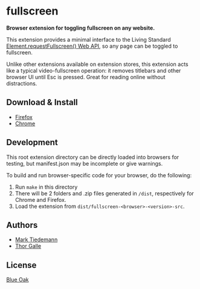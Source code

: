 # fullscreen

**Browser extension for toggling fullscreen on any website.**

This extension provides a minimal interface to the Living Standard [Element.requestFullscreen() Web API](https://developer.mozilla.org/en-US/docs/Web/API/Element/requestFullScreen), so any page can be toggled to fullscreen.

Unlike other extensions available on extension stores, this extension acts like a typical video-fullscreen operation: it removes titlebars and other browser UI until Esc is pressed. Great for reading online without distractions.

## Download & Install

- [Firefox](https://addons.mozilla.org/en-US/firefox/addon/fullscreen-any-site)
- [Chrome](https://chrome.google.com/webstore/detail/fullscreen/fkbigbddainndbfabdcmbhgionobgina)

## Development

This root extension directory can be directly loaded into browsers for testing, but manifest.json may be incomplete or give warnings.

To build and run browser-specific code for your browser, do the following:

1. Run `make` in this directory
2. There will be 2 folders and .zip files generated in `/dist`, respectively for Chrome and Firefox.
3. Load the extension from `dist/fullscreen-<browser>-<version>-src`.

## Authors

- [Mark Tiedemann](https://github.com/MarkTiedemann)
- [Thor Galle](https://github.com/th0rgall)

## License

[Blue Oak](https://blueoakcouncil.org/license/1.0.0)
